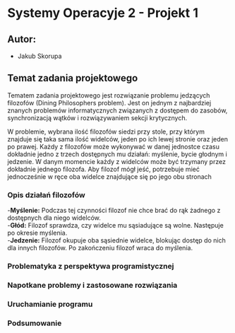 # Systemy Operacyje 2 - Projekt 1

## Autor:
- Jakub Skorupa

## Temat zadania projektowego

Tematem zadania projektowego jest rozwiązanie problemu jedzących filozofów (Dining Philosophers problem).
Jest on jednym z najbardziej znanych problemów informatycznych związanych z dostępem do zasobów, synchronizacją wątków i rozwiązywaniem sekcji krytycznych.  

W problemie, wybrana ilość filozofów siedzi przy stole, przy którym znajduje się taka sama ilość widelców, jeden po ich lewej stronie oraz jeden po prawej.
Każdy z filozofów może wykonywać w danej jednostce czasu dokładnie jedno z trzech dostępnych mu działań: myślenie, bycie głodnym i jedzenie. W danym momencie
każdy z widelców może być trzymany przez dokładnie jednego filozofa. Aby filozof mógł jeść, potrzebuje mieć jednocześnie w ręce oba widelce znajdujące się po jego obu stronach

### Opis działań filozofów  
  -**Myślenie:**  Podczas tej czynności filozof nie chce brać do rąk żadnego z dostępnych dla niego widelców.  
  -**Głód:** Filozof sprawdza, czy widelce mu sąsiadujące są wolne. Następuje po okresie myślenia.  
  -**Jedzenie:** Filozof okupuje oba sąsiednie widelce, blokując dostęp do nich dla innych filozofów. Po zakończeniu filozof wraca do myślenia.  

### Problematyka z perspektywa programistycznej  

### Napotkane problemy i zastosowane rozwiązania

### Uruchamianie programu

### Podsumowanie
